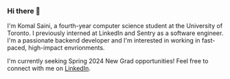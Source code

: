 ### Hi there 👋

I'm Komal Saini, a fourth-year computer science student at the University of Toronto. I previously interned at LinkedIn and Sentry as a software engineer. I'm a passionate backend developer and I'm interested in working in fast-paced, high-impact envrionments. 

I'm currently seeking Spring 2024 New Grad opportunities! Feel free to connect with me on [LinkedIn](https://www.linkedin.com/in/sainikomal/).

<!--
**komal-saini/komal-saini** is a ✨ _special_ ✨ repository because its `README.md` (this file) appears on your GitHub profile.

Here are some ideas to get you started:

- 🔭 I’m currently working on ...
- 🌱 I’m currently learning ...
- 👯 I’m looking to collaborate on ...
- 🤔 I’m looking for help with ...
- 💬 Ask me about ...
- 📫 How to reach me: ...
- 😄 Pronouns: ...
- ⚡ Fun fact: ...
-->
